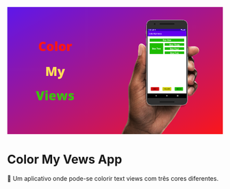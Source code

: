 <img src="https://github.com/marceloams/color-my-views/blob/master/assets/img/hero.png?raw=true">

# Color My Vews App

📱 Um aplicativo onde pode-se colorir text views com três cores diferentes.